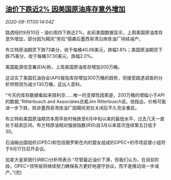 <!--1599783796000-->
[油价下跌近2% 因美国原油库存意外增加](https://cn.reuters.com/article/global-oil-0910-thur-idCNKBS26200T)
------

<div><i>2020-09-11T00:14:04Z</i></div><p>路透纽约9月10日 - 油价周四下跌近2%，此前美国数据显示，上周美国原油库存意外增加，部分因为飓风“劳拉”侵袭后墨西哥湾沿岸炼油厂持续减产。</p><p>布兰特原油期货下跌73美分，收于每桶40.06美元，跌幅1.8%；美国原油期货下跌75美分，收于每桶37.30美元，跌幅2.0%。</p><p>美国能源信息署(EIA)称，上周美国原油库存增加200万桶。</p><p>这证实了美国石油协会(API)报告库存增加300万桶的趋势，但接受路透调查的分析师预测为减少130万桶，这出人意料。</p><p>“今天的库存数据看起来很利空……唯一的支撑性因素是，200万桶的增幅小于API的数据,“Ritterbusch and Associates总裁Jim Ritterbusch说。他指出，价格可能进一步下跌，除非墨西哥湾炼油厂因飓风劳拉关闭后不久完全重启。</p><p>布兰特和美国原油期货本周早些时候跌至6月中旬以来的最低水平，过去几天一直处于超卖区间。布兰特原油相对强弱指数(RSI)自3月以来首次连续第五日低于30。</p><p>石油输出国组织(OPEC)和包括俄罗斯在内的盟友组成的OPEC+的市场监督小组将于9月17日召开会议。</p><p>加拿大皇家银行(RBC)分析师表示:“尽管最近油价下滑，但我们认为，在目前阶段，OPEC+领导层将继续努力确保各方更好地遵守协议，而不是推动进一步减产。”(完)</p>
